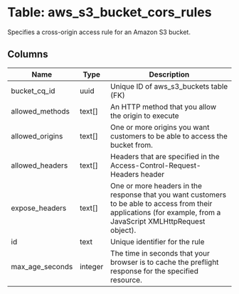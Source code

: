 
# Table: aws_s3_bucket_cors_rules
Specifies a cross-origin access rule for an Amazon S3 bucket.
## Columns
| Name        | Type           | Description  |
| ------------- | ------------- | -----  |
|bucket_cq_id|uuid|Unique ID of aws_s3_buckets table (FK)|
|allowed_methods|text[]|An HTTP method that you allow the origin to execute|
|allowed_origins|text[]|One or more origins you want customers to be able to access the bucket from.|
|allowed_headers|text[]|Headers that are specified in the Access-Control-Request-Headers header|
|expose_headers|text[]|One or more headers in the response that you want customers to be able to access from their applications (for example, from a JavaScript XMLHttpRequest object).|
|id|text|Unique identifier for the rule|
|max_age_seconds|integer|The time in seconds that your browser is to cache the preflight response for the specified resource.|
